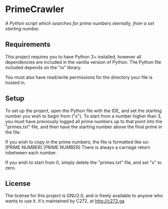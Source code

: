 # PrimeCrawler
*A Python script which searches for prime numbers eternally, from a set starting number.*

## Requirements
This project requires you to have Python 3+ installed, however all dependencies are included in the vanilla version of Python.
The Python file included depends on the "io" library.

You must also have read/write permissions for the directory your file is hosted in.

## Setup
To set up the project, open the Python file with the IDE, and set the starting number you wish to begin from ("x"). To start from a number
higher than 3, you must have previously logged all prime numbers up to that point into the "primes.txt" file, and then have the starting
number above the final prime in the file.

If you wish to copy in the prime numbers, the file is formatted like so:
[PRIME NUMBER]
[PRIME NUMBER]
There is always a carriage return inbetween each number.

If you wish to start from 0, simply delete the "primes.txt" file, and set "x" to zero.

## License
The license for this project is GNU2.0, and is freely available to anyone who wants to use it.
It's maintained by C272, at http://c272.ga
